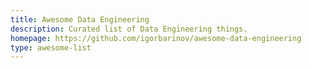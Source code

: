 ```yaml
---
title: Awesome Data Engineering
description: Curated list of Data Engineering things.
homepage: https://github.com/igorbarinov/awesome-data-engineering
type: awesome-list
---
```

